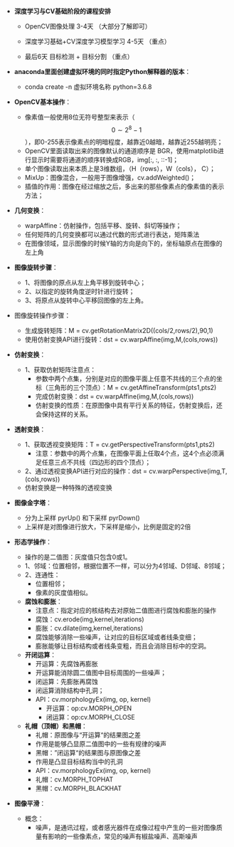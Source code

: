 - **深度学习与CV基础阶段的课程安排**

  - OpenCV图像处理   3-4天 （大部分了解即可）

  - 深度学习基础+CV深度学习模型学习  4-5天  （重点）

  - 最后6天  目标检测 + 目标分割   （重点）

    

- **anaconda里面创建虚拟环境的同时指定Python解释器的版本**：
  - conda create -n 虚拟环境名称 python=3.6.8



- **OpenCV基本操作**：
  - 像素值一般使用8位无符号整型来表示（$$0 \sim 2^8 - 1$$），即0-255表示像素点的明暗程度，越靠近0越暗，越靠近255越明亮；
  - OpenCV里面读取出来的图像默认的通道顺序是 BGR，使用matplotlib进行显示时需要将通道的顺序转换成RGB，img[:, :, ::-1]；
  - 单个图像读取出来本质上是3维数组，（H（rows），W（cols）， C）；
  - MixUp：图像混合，一般用于图像增强，cv.addWeighted()；
  - 插值的作用：图像在经过缩放之后，多出来的那些像素点的像素值的表示方法；
- **几何变换**：
  - warpAffine：仿射操作，包括平移、旋转、斜切等操作；
  - 任何矩阵的几何变换都可以通过代数的形式进行表达，矩阵乘法
  - 在图像领域，显示图像的时候Y轴的方向是向下的，坐标轴原点在图像的左上角

- **图像旋转步骤**：
  - 1、将图像的原点从左上角平移到旋转中心；
  - 2、以指定的旋转角度逆时针进行旋转；
  - 3、将原点从旋转中心平移回图像的左上角。
- 图像旋转操作步骤：
  - 生成旋转矩阵：M = cv.getRotationMatrix2D((cols/2,rows/2),90,1)
  - 使用仿射变换API进行旋转：dst = cv.warpAffine(img,M,(cols,rows))
- **仿射变换**：
  - 1、获取仿射矩阵注意点：
    - 参数中两个点集，分别是对应的图像平面上任意不共线的三个点的坐标（三角形的三个顶点）：M = cv.getAffineTransform(pts1,pts2)
    - 完成仿射变换：dst = cv.warpAffine(img,M,(cols,rows))
    - 仿射变换的性质：在原图像中具有平行关系的特征，仿射变换后，还会保持这样的关系。
- **透射变换**：
  - 1、获取透视变换矩阵：T = cv.getPerspectiveTransform(pts1,pts2)
    - 注意：参数中的两个点集，在图像平面上任取4个点，这4个点必须满足任意三点不共线（四边形的四个顶点）；
  - 2、通过透视变换API进行对应的操作：dst = cv.warpPerspective(img,T,(cols,rows))
  - 仿射变换是一种特殊的透视变换
- **图像金字塔**：
  - 分为上采样 pyrUp() 和下采样 pyrDown()
  - 上采样是对图像进行放大，下采样是缩小，比例是固定的2倍
- **形态学操作**：
  - 操作的是二值图：灰度值只包含0或1。
  - 1、邻域：位置相邻，根据位置不一样，可以分为4邻域、D邻域、8邻域；
  - 2、连通性：
    - 位置相邻；
    - 像素的灰度值相似。
  - **腐蚀和膨胀**：
    - 注意点：指定对应的核结构去对原始二值图进行腐蚀和膨胀的操作
    - 腐蚀：cv.erode(img,kernel,iterations)
    - 膨胀：cv.dilate(img,kernel,iterations)
    - 腐蚀能够消除一些噪声，让对应的目标区域或者线条变细；
    - 膨胀能够让目标结构或者线条变粗，而且会消除目标中的空洞。
  - **开闭运算**：
    - 开运算：先腐蚀再膨胀
    - 开运算能消除圆二值图中目标周围的一些噪声；
    - 闭运算：先膨胀再腐蚀
    - 闭运算消除结构中孔洞；
    - API：cv.morphologyEx(img, op, kernel)
      - 开运算：op:cv.MORPH_OPEN
      - 闭运算：op:cv.MORPH_CLOSE
  - **礼帽（顶帽）和黑帽**：
    - 礼帽：原图像与“开运算“的结果图之差
    - 作用是能够凸显原二值图中的一些有规律的噪声
    - 黑帽：”闭运算“的结果图与原图像之差
    - 作用是凸显目标结构当中的孔洞
    - API：cv.morphologyEx(img, op, kernel)
    - 礼帽：cv.MORPH_TOPHAT
    - 黑帽：cv.MORPH_BLACKHAT
- **图像平滑**：
  - 概念：
    - 噪声，是通讯过程，或者感光器件在成像过程中产生的一些对图像质量有影响的一些像素点，常见的噪声有椒盐噪声、高斯噪声